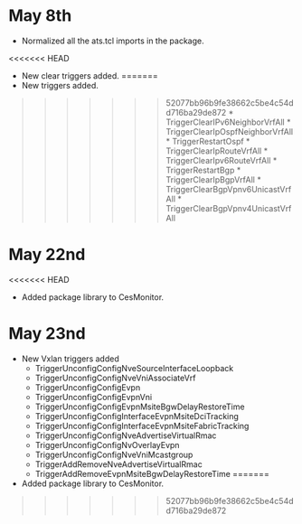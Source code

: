 # May 8th

* Normalized all the ats.tcl imports in the package.

<<<<<<< HEAD
* New clear triggers added.
=======
* New triggers added.
>>>>>>> 52077bb96b9fe38662c5be4c54dd716ba29de872
	* TriggerClearIPv6NeighborVrfAll
	* TriggerClearIpOspfNeighborVrfAll
	* TriggerRestartOspf
	* TriggerClearIpRouteVrfAll
	* TriggerClearIpv6RouteVrfAll
	* TriggerRestartBgp
	* TriggerClearIpBgpVrfAll
	* TriggerClearBgpVpnv6UnicastVrfAll
	* TriggerClearBgpVpnv4UnicastVrfAll

# May 22nd

<<<<<<< HEAD
* Added package library to CesMonitor.

# May 23nd

* New Vxlan triggers added
    - TriggerUnconfigConfigNveSourceInterfaceLoopback
    - TriggerUnconfigConfigNveVniAssociateVrf
    - TriggerUnconfigConfigEvpn
    - TriggerUnconfigConfigEvpnVni
    - TriggerUnconfigConfigEvpnMsiteBgwDelayRestoreTime
    - TriggerUnconfigConfigInterfaceEvpnMsiteDciTracking
    - TriggerUnconfigConfigInterfaceEvpnMsiteFabricTracking
    - TriggerUnconfigConfigNveAdvertiseVirtualRmac
    - TriggerUnconfigConfigNvOverlayEvpn
    - TriggerUnconfigConfigNveVniMcastgroup
    - TriggerAddRemoveNveAdvertiseVirtualRmac
    - TriggerAddRemoveEvpnMsiteBgwDelayRestoreTime
=======
* Added package library to CesMonitor.
>>>>>>> 52077bb96b9fe38662c5be4c54dd716ba29de872
